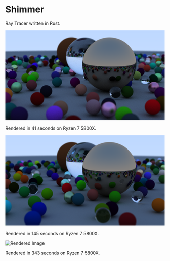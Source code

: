 # Shimmer

Ray Tracer written in Rust.

![Rendered Image](image1.png "Rendered Image")

Rendered in 41 seconds on Ryzen 7 5800X.

![Rendered Image](image2.png "Rendered Image")

Rendered in 145 seconds on Ryzen 7 5800X.

![Rendered Image](image3.png "Rendered Image")

Rendered in 343 seconds on Ryzen 7 5800X.
